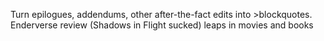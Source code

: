 Turn epilogues, addendums, other after-the-fact edits into >blockquotes.
Enderverse review (Shadows in Flight sucked)
leaps in movies and books
